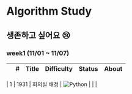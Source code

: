 # Algorithm Study

## 생존하고 싶어요 😢

### week1 (11/01 ~ 11/07)

|     |  #  | Title | Difficulty | Status | About |
| :-: | :-: | :---: | :--------: | :----: | :---: |

| 1 | 1931 | 회의실 배정 | ![Python](https://img.shields.io/badge/SILVER%20I-A3A3A3?style=flat) | | |

<!--
금: #D5A11E
은: #A3A3A3
동: #CD7F32
1	I
2	II
3	III
4	IV
5	V
-->
<!-- |4|7576|토마토|![Python](https://img.shields.io/badge/GOLD%20V-D5A11E?style=flat)  -->
<!-- |5|24416|피보나치 1|![Python](https://img.shields.io/badge/BRONZE%20I-CD7F32?style=flat) |   ✅   | -->
